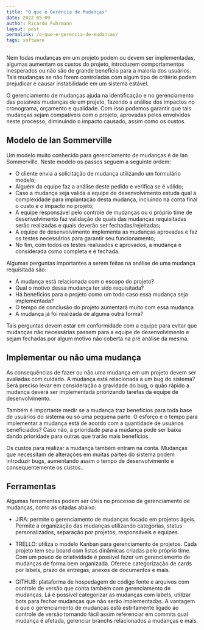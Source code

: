 ```yaml
---
title: "O que é Gerência de Mudanças"
date: 2022-05-09
author: Ricardo Fuhrmann
layout: post
permalink: /o-que-e-gerencia-de-mudancas/
tags: software
---
```


Nem todas mudanças em um projeto podem ou devem ser implementadas, algumas aumentam os custos do projeto, introduzem comportamentos inesperados ou não são de grande benefício para a maioria dos usuários. Tais mudanças se não forem controladas com algum tipo de critério podem prejudicar e causar instabilidade em um sistema estável.

O gerenciamento de mudanças ajuda na identificação e no gerenciamento das possíveis mudanças de um projeto, fazendo a análise dos impactos no cronograma, orçamento e qualidade. Com isso podemos garantir que tais mudanças sejam compatíveis com o projeto, aprovadas pelos envolvidos neste processo, diminuindo o impacto causado, assim como os custos.

## Modelo de Ian Sommerville

Um modelo muito conhecido para gerenciamento de mudanças é de Ian Sommerville. Neste modelo os passos seguem a seguinte ordem:

- O cliente envia a solicitação de mudança utilizando um formulário modelo;
- Alguém da equipe faz a análise deste pedido e verifica se é válido;
- Caso a mudança seja valida a equipe de desenvolvimento estuda qual a complexidade para	implantação desta mudança, incluindo na conta final o custo e o	impacto no projeto;
- A equipe responsável pelo controle de mudanças ou o próprio time de desenvolvimento faz	validação de quais das mudanças requisitadas serão realizadas e	quais deverão ser fechadas/rejeitadas;
- A equipe de desenvolvimento	implementa as mudanças aprovadas e faz os testes necessários para	garantir seu funcionamento;
- No fim, com todos os testes realizados e aprovados, a mudança	é considerada como completa e é fechada.

Algumas perguntas importantes a serem feitas na análise de uma mudança requisitada são:

- A mudança está relacionada com o	escopo do projeto?
- Qual o motivo dessa mudança ter	sido requisitada?
- Há benefícios para o projeto	como um todo caso essa mudança seja implementada?
- O tempo de conclusão do projeto	aumentará muito com essa mudança
- A mudança já foi realizada de alguma outra forma?

Tais perguntas devem estar em conformidade com a equipe para evitar que mudanças não necessárias passem para a equipe de desenvolvimento e sejam fechadas por algum motivo não coberta na pré análise da mesma.

## Implementar ou não uma mudança

As consequências de fazer ou não uma mudança em um projeto devem ser avaliadas com cuidado. A mudança está relacionada a um bug do sistema? Será preciso levar em consideração a gravidade do bug, o quão rápido a mudança deverá ser implementada priorizando tarefas da equipe de desenvolvimento.

Também é importante medir se a mudança traz benefícios para toda base de usuários do sistema ou só uma pequena parte. O esforço e o tempo para implementar a mudança está de acordo com a quantidade de usuários beneficiados? Caso não, a prioridade para a mudança pode ser baixa dando prioridade para outras que trarão mais benefícios.

Os custos para realizar a mudança também entram na conta. Mudanças que necessitam de alterações em muitas partes do sistema podem introduzir bugs, aumentando assim o tempo de desenvolvimento e consequentemente os custos..

## Ferramentas

Algumas ferramentas podem ser úteis no processo de gerenciamento de mudanças, como as citadas abaixo:

- JIRA: permite o gerenciamento de	mudanças focado em projetos ágeis. Permite a organização das	mudanças utilizando categorias, status personalizados, separação	por projetos, responsáveis e equipes.

- TRELLO: utiliza o modelo Kanban para gerenciamento de projetos. Cada projeto tem seu board com	listas dinâmicas criadas pelo próprio time. Com um pouco de	criatividade é possível fazer um gerenciamento de mudanças de	forma bem organizada. Oferece categorização de cards por labels,	prazo de entregas, anexos de documentos e mais.

- GITHUB: plataforma de hospedagem de código fonte e arquivos	com controle de versão que conta também com gerenciamento de	mudanças. Lá é possível categorizar as mudanças com labels,	utilizar bots para fechar mudanças que não serão implementadas. A	vantagem é que o gerenciamento de mudanças está estritamente	ligado ao controle de versão tornando fácil assim referenciar em	commits qual mudança é afetada, gerenciar branchs relacionados a	mudanças e mais.
